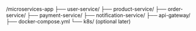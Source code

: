 /microservices-app
├── user-service/
├── product-service/
├── order-service/
├── payment-service/
├── notification-service/
├── api-gateway/
├── docker-compose.yml
└── k8s/ (optional later)
